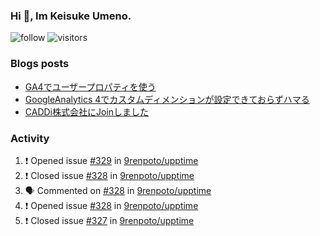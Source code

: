### Hi 👋, Im Keisuke Umeno.

<!--
**9renpoto/9renpoto** is a ✨ _special_ ✨ repository because its `README.md` (this file) appears on your GitHub profile.

Here are some ideas to get you started:

- 🔭 I’m currently working on ...
- 🌱 I’m currently learning ...
- 👯 I’m looking to collaborate on ...
- 🤔 I’m looking for help with ...
- 💬 Ask me about ...
- 📫 How to reach me: ...
- 😄 Pronouns: ...
- ⚡ Fun fact: ...
-->

![follow](https://img.shields.io/github/followers/9renpoto?label=Follow&style=social)
![visitors](https://komarev.com/ghpvc/?username=9renpoto&label=Profile%20views&color=0e75b6&style=flat)

### Blogs posts

<!-- BLOG-POST-LIST:START -->
- [GA4でユーザープロパティを使う](https://9renpoto.dev/2021/02/21/google-analytics-4-user-properties/)
- [GoogleAnalytics 4でカスタムディメンションが設定できておらずハマる](https://9renpoto.dev/2021/02/13/google-analytics-4/)
- [CADDi株式会社にJoinしました](https://9renpoto.dev/2020/12/05/join/)
<!-- BLOG-POST-LIST:END -->

### Activity

<!--START_SECTION:activity-->
1. ❗️ Opened issue [#329](https://github.com/9renpoto/upptime/issues/329) in [9renpoto/upptime](https://github.com/9renpoto/upptime)
2. ❗️ Closed issue [#328](https://github.com/9renpoto/upptime/issues/328) in [9renpoto/upptime](https://github.com/9renpoto/upptime)
3. 🗣 Commented on [#328](https://github.com/9renpoto/upptime/issues/328) in [9renpoto/upptime](https://github.com/9renpoto/upptime)
4. ❗️ Opened issue [#328](https://github.com/9renpoto/upptime/issues/328) in [9renpoto/upptime](https://github.com/9renpoto/upptime)
5. ❗️ Closed issue [#327](https://github.com/9renpoto/upptime/issues/327) in [9renpoto/upptime](https://github.com/9renpoto/upptime)
<!--END_SECTION:activity-->

<!--START_SECTION:waka-->
<!--END_SECTION:waka-->
